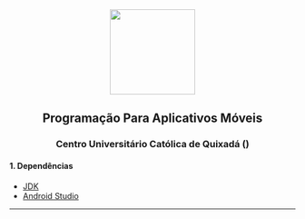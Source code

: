 <div align="center"><a href="https://www.android.com/intl/pt-BR_br/"><img width="150" height="150" src="https://pt.wikipedia.org/wiki/APK#/media/Ficheiro:APK_format_icon.png"></a>

##  Programação Para Aplicativos Móveis
### Centro Universitário Católica de Quixadá ()

</div>

#### 1.  Dependências
- [JDK](https://www.oracle.com/br/java/technologies/javase/javase-jdk8-downloads.html)
- [Android Studio](https://developer.android.com/studio)
------------

<!-- #### 2.  Comandos Deno
###### Executar Aplicação
```shell
deno run app.ts
```
###### Permissão 
```shell
deno run app.ts 
```-->